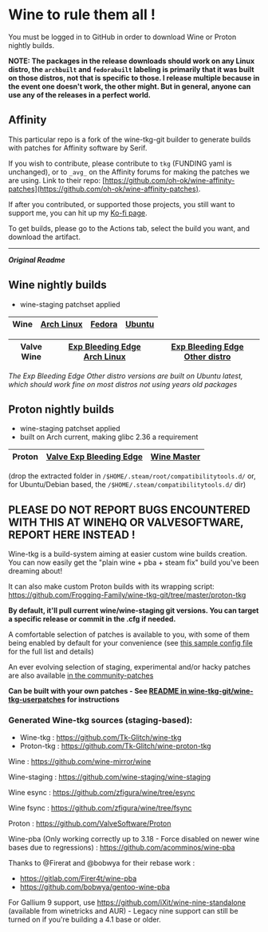 # Wine to rule them all !

You must be logged in to GitHub in order to download Wine or Proton nightly builds.

**NOTE: The packages in the release downloads should work on any Linux distro, the `archbuilt` and `fedorabuilt` labeling is primarily that it was built on those distros, not that is specific to those. I release multiple because in the event one doesn't work, the other might. But in general, anyone can use any of the releases in a perfect world.**

## Affinity

This particular repo is a fork of the wine-tkg-git builder to generate builds with patches for Affinity software by Serif.

If you wish to contribute, please contribute to `tkg` (FUNDING yaml is unchanged), or to `_avg_` on the Affinity forums for making the patches we are using. Link to their repo: [https://github.com/oh-ok/wine-affinity-patches](https://github.com/oh-ok/wine-affinity-patches). 

If after you contributed, or supported those projects, you still want to support me, you can hit up my [Ko-fi page](https://ko-fi.com/yulian).

To get builds, please go to the Actions tab, select the build you want, and download the artifact.


---
_**Original Readme**_

## Wine nightly builds

- wine-staging patchset applied

Wine | [Arch Linux](https://github.com/Frogging-Family/wine-tkg-git/actions/workflows/wine-arch.yml) | [Fedora](https://github.com/Frogging-Family/wine-tkg-git/actions/workflows/wine-fedora.yml) | [Ubuntu](https://github.com/Frogging-Family/wine-tkg-git/actions/workflows/wine-ubuntu.yml) |
-------------|--------|--------|-------|

Valve Wine | [Exp Bleeding Edge Arch Linux](https://github.com/Frogging-Family/wine-tkg-git/actions/workflows/wine-valvexbe-pacman.yml) | [Exp Bleeding Edge Other distro](https://github.com/Frogging-Family/wine-tkg-git/actions/workflows/wine-valvexbe.yml) |
-------------|--------|--------|

*The Exp Bleeding Edge Other distro versions are built on Ubuntu latest, which should work fine on most distros not using years old packages*

## Proton nightly builds

- wine-staging patchset applied
- built on Arch current, making glibc 2.36 a requirement

Proton | [Valve Exp Bleeding Edge](https://github.com/Frogging-Family/wine-tkg-git/actions/workflows/proton-valvexbe-arch-nopackage.yml) | [Wine Master](https://github.com/Frogging-Family/wine-tkg-git/actions/workflows/proton-arch-nopackage.yml) |
-------------|--------|--------|

(drop the extracted folder in `/$HOME/.steam/root/compatibilitytools.d/` or, for Ubuntu/Debian based, the `/$HOME/.steam/compatibilitytools.d/` dir)

## PLEASE DO NOT REPORT BUGS ENCOUNTERED WITH THIS AT WINEHQ OR VALVESOFTWARE, REPORT HERE INSTEAD !

Wine-tkg is a build-system aiming at easier custom wine builds creation. You can now easily get the "plain wine + pba + steam fix" build you've been dreaming about!

It can also make custom Proton builds with its wrapping script: https://github.com/Frogging-Family/wine-tkg-git/tree/master/proton-tkg

**By default, it'll pull current wine/wine-staging git versions. You can target a specific release or commit in the .cfg if needed.**

A comfortable selection of patches is available to you, with some of them being enabled by default for your convenience (see [this sample config file](https://github.com/Frogging-Family/wine-tkg-git/blob/master/wine-tkg-git/wine-tkg-profiles/sample-external-config.cfg) for the full list and details)

An ever evolving selection of staging, experimental and/or hacky patches are also available [in the community-patches](https://github.com/Frogging-Family/community-patches/tree/master/wine-tkg-git)

**Can be built with your own patches - See [README in wine-tkg-git/wine-tkg-userpatches](https://github.com/Frogging-Family/wine-tkg-git/blob/master/wine-tkg-git/wine-tkg-userpatches/README.md) for instructions**

### Generated Wine-tkg sources (staging-based):
 - Wine-tkg : https://github.com/Tk-Glitch/wine-tkg
 - Proton-tkg : https://github.com/Tk-Glitch/wine-proton-tkg

Wine : https://github.com/wine-mirror/wine

Wine-staging : https://github.com/wine-staging/wine-staging

Wine esync : https://github.com/zfigura/wine/tree/esync

Wine fsync : https://github.com/zfigura/wine/tree/fsync

Proton : https://github.com/ValveSoftware/Proton

Wine-pba (Only working correctly up to 3.18 - Force disabled on newer wine bases due to regressions) : https://github.com/acomminos/wine-pba

Thanks to @Firerat and @bobwya for their rebase work :
- https://gitlab.com/Firer4t/wine-pba
- https://github.com/bobwya/gentoo-wine-pba

For Gallium 9 support, use https://github.com/iXit/wine-nine-standalone (available from winetricks and AUR) - Legacy nine support can still be turned on if you're building a 4.1 base or older.

